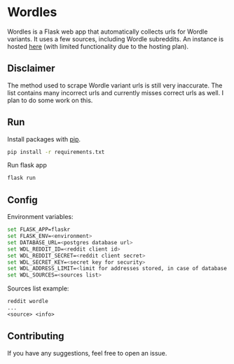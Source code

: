 # Wordles

Wordles is a Flask web app that automatically collects urls for Wordle variants. It uses a few sources, including Wordle subreddits. An instance is hosted [here](https://wordle-directory.uc.r.appspot.com/) (with limited functionality due to the hosting plan).

## Disclaimer

The method used to scrape Wordle variant urls is still very inaccurate. The list contains many incorrect urls and currently misses correct urls as well. I plan to do some work on this.

## Run

Install packages with [pip](https://pip.pypa.io/en/stable/).

```bash
pip install -r requirements.txt
```

Run flask app

```bash
flask run
```

## Config
Environment variables:

```bash
set FLASK_APP=flaskr
set FLASK_ENV=<environment>
set DATABASE_URL=<postgres database url>
set WDL_REDDIT_ID=<reddit client id>
set WDL_REDDIT_SECRET=<reddit client secret>
set WDL_SECRET_KEY=<secret key for security>
set WDL_ADDRESS_LIMIT=<limit for addresses stored, in case of database limits>
set WDL_SOURCES=<sources list>
```

Sources list example:

```txt
reddit wordle
...
<source> <info>
```

## Contributing
If you have any suggestions, feel free to open an issue.
